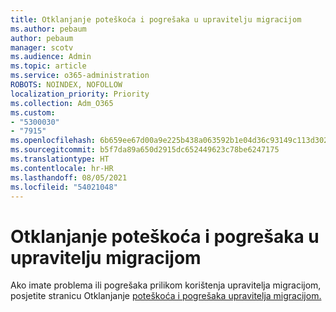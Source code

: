 ```yaml
---
title: Otklanjanje poteškoća i pogrešaka u upravitelju migracijom
ms.author: pebaum
author: pebaum
manager: scotv
ms.audience: Admin
ms.topic: article
ms.service: o365-administration
ROBOTS: NOINDEX, NOFOLLOW
localization_priority: Priority
ms.collection: Adm_O365
ms.custom:
- "5300030"
- "7915"
ms.openlocfilehash: 6b659ee67d00a9e225b438a063592b1e04d36c93149c113d302cb56e474db3a8
ms.sourcegitcommit: b5f7da89a650d2915dc652449623c78be6247175
ms.translationtype: HT
ms.contentlocale: hr-HR
ms.lasthandoff: 08/05/2021
ms.locfileid: "54021048"
---
```

# <a name="troubleshoot-migration-manager-issues-and-errors"></a>Otklanjanje poteškoća i pogrešaka u upravitelju migracijom

Ako imate problema ili pogrešaka prilikom korištenja upravitelja migracijom, posjetite stranicu Otklanjanje [poteškoća i pogrešaka upravitelja migracijom.](https://docs.microsoft.com/sharepointmigration/mm-troubleshoot)
